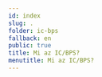 ```yaml
---
id: index
slug: .
folder: ic-bps
fallback: en
public: true
title: Mi az IC/BPS?
menutitle: Mi az IC/BPS?
---
```

